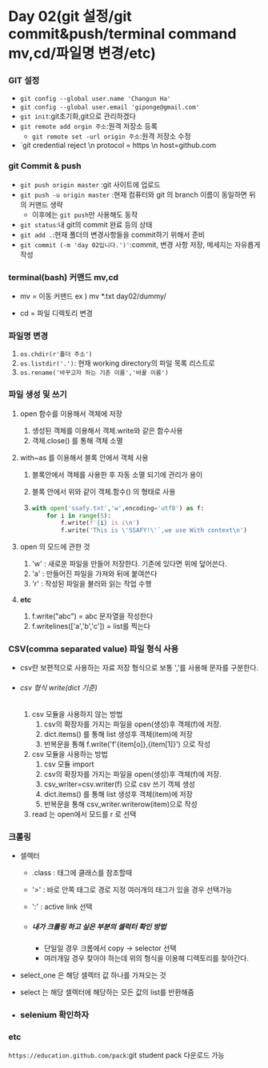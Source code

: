 # Day 02(git 설정/git commit&push/terminal command mv,cd/파일명 변경/etc)

### GIT 설정

* `git config --global user.name 'Changun Ha'`
* `git config --global user.email 'giponge@gmail.com'`
* `git init`:git초기화,git으로 관리하겠다
* `git remote add orgin 주소`:원격 저장소 등록
  * `git remote set -url origin 주소`:원격 저장소 수정
* `git credential reject \n protocol = https \n host=github.com
### git Commit & push

* `git push origin master` :git 사이트에 업로드
* `git push -u origin master` :현재 컴퓨터와 git 의 branch 이름이 동일하면 뒤의 커맨드 생략
  * 이후에는 `git push`만 사용해도 동작
* `git status`:내 git의 commit 완료 등의 상태
* `git add .`:현재 폴더의 변경사항들을 commit하기 위해서 준비
* `git commit (-m 'day 02입니다.')'`:commit, 변경 사항 저장, 메세지는 자유롭게 작성					

### terminal(bash) 커맨드 mv,cd 

* mv = 이동 커맨드 ex ) mv *.txt day02/dummy/

* cd = 파일 디렉토리 변경


### 파일명 변경

1. `os.chdir(r'폴더 주소')`
2. `os.listdir('.')`:  현재 working directory의 파일 목록 리스트로
3. `os.rename('바꾸고자 하는 기존 이름','바꿀 이름')`

### 파일 생성 및 쓰기

1. open 함수를 이용해서 객체에 저장

   1. 생성된 객체를 이용해서 객체.write와 같은 함수사용
   2. 객체.close() 를 통해 객체 소멸

2. with~as 를 이용해서 블록 안에서 객체 사용

   1. 블록안에서 객체를 사용한 후 자동 소멸 되기에 관리가 용이

   2. 블록 안에서 위와 같이 객체.함수() 의 형태로 사용

   3. ```python
      with open('ssafy.txt','w',encoding='utf8') as f: 
          for i in range(5):
              f.write(f'{i} is i\n') 
              f.write('This is \'SSAFY!\'`,we use With context\n')
      ```

3. open 의 모드에 관한 것

   1. 'w' :  새로운 파일을 만들어 저장한다. 기존에 있다면 위에 덮어쓴다.
   2. 'a' : 만들어진 파일을 가져와 뒤에 붙여쓴다
   3. 'r' : 작성된 파일을 불러와 읽는 작업 수행

4. **etc**

   1. f.write("abc") = abc 문자열을 작성한다
   2. f.writelines(['a','b','c']) = list를 찍는다

### CSV(comma separated value) 파일 형식 사용

* csv란 보편적으로 사용하는 자료 저장 형식으로 보통 ','를 사용해 문자를 구분한다.

* ###### csv 형식 write(dict 기준)

  1. csv 모듈을 사용하지 않는 방법
     1. csv의 확장자를 가지는 파일을 open(생성)후 객체(f)에 저장.
     2. dict.items() 를 통해 list 생성후 객체(item)에 저장
     3. 반복문을 통해 f.write('f'{item[o]},{item[1]}') 으로 작성
  2. csv 모듈을 사용하는 방법
     1. csv 모듈 import
     2. csv의 확장자를 가지는 파일을 open(생성)후 객체(f)에 저장.
     3. csv_writer=csv.writer(f) 으로 csv 쓰기 객체 생성
     4. dict.items() 를 통해 list 생성후 객체(item)에 저장
     5. 반복문을 통해 csv_writer.writerow(item)으로 작성
  3. read 는 open에서 모드를 r 로 선택


### 크롤링

* 셀렉터

  * .class : 태그에 클래스를 참조할때

  * '>' : 바로 안쪽 태그로 경로 지정 여러개의 태그가 있을 경우 선택가능

  * ':' : active link 선택

  * ##### 내가 크롤링 하고 싶은 부분의 셀럭터 확인 방법

    * 단일일 경우 크롬에서 copy -> selector 선택
    * 여러개일 경우 찾아야 하는데 위의 형식을 이용해 디렉토리를 찾아간다. 

* select_one 은 해당 셀렉터 값 하나를 가져오는 것

* select 는 해당 셀렉터에 해당하는 모든 값의 list를 반환해줌

* ### selenium 확인하자


### etc

`https://education.github.com/pack`:git student pack 다운로드 가능
